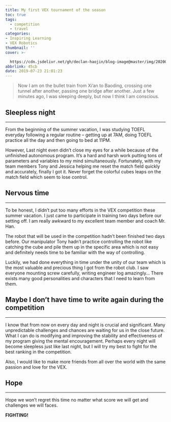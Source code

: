 ```yaml
---
title: My first VEX tournament of the season
toc: true
tags:
  - competition
  - travel
categories:
- Inspiring Learning
- VEX Robotics
thumbnail: ''
cover: >-

  https://cdn.jsdelivr.net/gh/declan-haojin/blog-image@master/img/20200615010952.png
abbrlink: 45cb
date: 2019-07-23 21:01:23
---
```


> Now I am on the bullet train from Xi’an to Baoding, crossing one tunnel after another, passing one bridge after another. Just a few minutes ago, I was sleeping deeply, but now I think I am conscious.

## Sleepless night

------

From the beginning of the summer vacation, I was studying TOEFL everyday following a regular routine – getting up at 7AM, doing TOEFL practice all the day and then going to bed at 11PM.

However, Last night even didn’t close my eyes for a while because of the unfinished autonomous program. It’s a hard and harsh work putting tons of parameters and variables to my mind simultaneously. Fortunately, with my team members Tony and Jessica helping me reset the match field quickly and accurately, finally I got it. Never forget the colorful cubes leaps on the match field which seem to lose control.

## Nervous time

------

To be honest, I didn’t put too many efforts in the VEX competition these summer vacation. I just came to participate in training two days before our setting off. I am really awkward to my excellent team member and coach Mr. Han.

The robot that will be used in the competition hadn’t been finished two days before. Our manipulator Tony hadn’t practice controlling the robot like catching the cube and pile them up in the specific area which is not easy and definitely needs time to be familiar with the way of controlling.

Luckily, we had done everything in time under the unity of our team which is the most valuable and precious thing I got from the robot club. I saw everyone mounting screw carefully, writing engineer log amazingly… There exists many good personalities and characters that I need to learn from them.

<!--more-->

## Maybe I don’t have time to write again during the competition

------

I know that from now on every day and night is crucial and significant. Many unpredictable challenges and chances are waiting for us in the close future. What I can do is modifying and improving the stability and effectiveness of my program giving the mental encouragement. Perhaps every night will become sleepless just like last night, but I will try my best to fight for the best ranking in the competition.

Also, I would like to make more friends from all over the world with the same passion and love for the VEX.

## Hope

------

Hope we won’t regret this time no matter what score we will get and challenges we will faces.

**FIGHTING!**